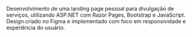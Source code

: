 Desenvolvimento de uma landing page pessoal para divulgação de serviços, utilizando ASP.NET com Razor Pages, Bootstrap e JavaScript. Design criado no Figma e implementado com foco em responsividade e experiência do usuário.
